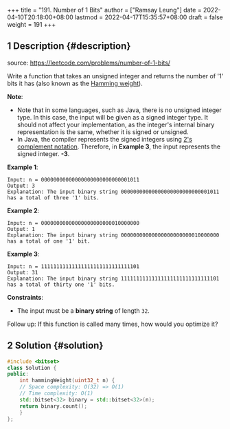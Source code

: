 +++
title = "191. Number of 1 Bits"
author = ["Ramsay Leung"]
date = 2022-04-10T20:18:00+08:00
lastmod = 2022-04-17T15:35:57+08:00
draft = false
weight = 191
+++

## <span class="section-num">1</span> Description {#description}

source: <https://leetcode.com/problems/number-of-1-bits/>

Write a function that takes an unsigned integer and returns the number of '1' bits it has (also known as the [Hamming weight](https://en.wikipedia.org/wiki/Hamming_weight)).

**Note**:

-   Note that in some languages, such as Java, there is no unsigned integer type. In this case, the input will be given as a signed integer type. It should not affect your implementation, as the integer's internal binary representation is the same, whether it is signed or unsigned.
-   In Java, the compiler represents the signed integers using [2's complement notation](https://en.wikipedia.org/wiki/Two%27s_complement). Therefore, in **Example 3**, the input represents the signed integer. **-3**.

**Example 1**:

```text
Input: n = 00000000000000000000000000001011
Output: 3
Explanation: The input binary string 00000000000000000000000000001011 has a total of three '1' bits.
```

**Example 2**:

```text
Input: n = 00000000000000000000000010000000
Output: 1
Explanation: The input binary string 00000000000000000000000010000000 has a total of one '1' bit.
```

**Example 3**:

```text
Input: n = 11111111111111111111111111111101
Output: 31
Explanation: The input binary string 11111111111111111111111111111101 has a total of thirty one '1' bits.
```

**Constraints**:

-   The input must be a **binary string** of length `32`.

Follow up: If this function is called many times, how would you optimize it?


## <span class="section-num">2</span> Solution {#solution}

```C++
#include <bitset>
class Solution {
public:
    int hammingWeight(uint32_t n) {
	// Space complexity: O(32) => O(1)
	// Time complexity: O(1)
	std::bitset<32> binary = std::bitset<32>(n);
	return binary.count();
    }
};
```
